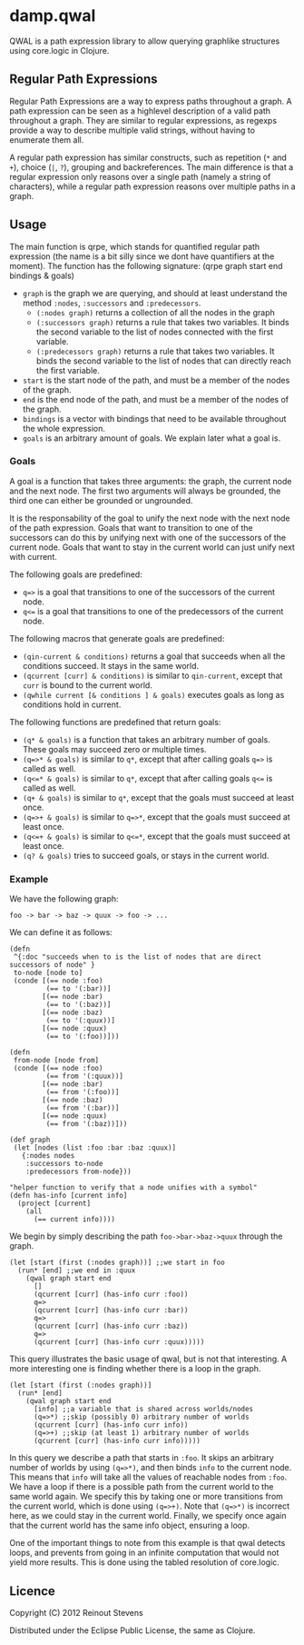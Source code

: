 # damp.qwal

QWAL is a path expression library to allow querying graphlike structures using core.logic in Clojure.

## Regular Path Expressions
Regular Path Expressions are a way to express paths throughout a graph. A path expression can be seen as a highlevel description of a valid
path throughout a graph. They are similar to regular expressions, as regexps provide a way to describe multiple valid strings, without having to
enumerate them all.

A regular path expression has similar constructs, such as repetition (`*` and `+`), choice (`|`, `?`), grouping and backreferences.
The main difference is that a regular expression only reasons over a single path (namely a string of characters), while a regular path expression
reasons over multiple paths in a graph.

## Usage
The main function is qrpe, which stands for quantified regular path expression (the name is a bit silly since we dont have quantifiers at the moment).
The function has the following signature:
    (qrpe graph start end bindings & goals)

* `graph` is the graph we are querying, and should at least understand the method `:nodes`, `:successors` and `:predecessors`.
    * `(:nodes graph)` returns a collection of all the nodes in the graph
    * `(:successors graph)` returns a rule that takes two variables. It binds the second variable to the list of nodes connected with the first variable.
    * `(:predecessors graph)` returns a rule that takes two variables. It binds
      the second variable to the list of nodes that can directly reach the
      first variable.
* `start` is the start node of the path, and must be a member of the nodes of the graph.
* `end` is the end node of the path, and must be a member of the nodes of the graph.
* `bindings` is a vector with bindings that need to be available throughout the whole expression.
* `goals` is an arbitrary amount of goals. We explain later what a goal is.


### Goals
A goal is a function that takes three arguments: the graph, the current node and the next node.
The first two arguments will always be grounded, the third one can either be grounded or ungrounded.

It is the responsability of the goal to unify the next node with the next node of the path expression.
Goals that want to transition to one of the successors can do this by unifying next with one of the successors of the current node.
Goals that want to stay in the current world can just unify next with current.


The following goals are predefined:

* `q=>` is a goal that transitions to one of the successors of the current node. 
* `q<=` is a goal that transitions to one of the predecessors of the current node.

The following macros that generate goals are predefined:

* `(qin-current & conditions)` returns a goal that succeeds when all the conditions succeed. It stays in the same world.
* `(qcurrent [curr] & conditions)` is similar to `qin-current`, except that `curr` is bound to the current world.
* `(qwhile current [& conditions ] & goals)` executes goals as long as conditions hold in current.

The following functions are predefined that return goals:

* `(q* & goals)` is a function that takes an arbitrary number of goals. These goals may succeed zero or multiple times.
* `(q=>* & goals)` is similar to `q*`, except that after calling goals `q=>` is called as well.
* `(q<=* & goals)` is similar to `q*`, except that after calling goals `q<=` is called as well.
* `(q+ & goals)` is similar to `q*`, except that the goals must succeed at least once.
* `(q=>+ & goals)` is similar to `q=>*`, except that the goals must succeed at least once.
* `(q<=+ & goals)` is similar to `q<=*`, except that the goals must succeed at least once.
* `(q? & goals)` tries to succeed goals, or stays in the current world. 


### Example
We have the following graph:

    foo -> bar -> baz -> quux -> foo -> ...


We can define it as follows:

    (defn
     ^{:doc "succeeds when to is the list of nodes that are direct successors of node" }
     to-node [node to]
     (conde [(== node :foo)
             (== to '(:bar))]
            [(== node :bar)
             (== to '(:baz))]
            [(== node :baz)
             (== to '(:quux))]
            [(== node :quux)
             (== to '(:foo))]))

    (defn
     from-node [node from]
     (conde [(== node :foo)
             (== from '(:quux))]
            [(== node :bar)
             (== from '(:foo))]
            [(== node :baz)
             (== from '(:bar))]
            [(== node :quux)
             (== from '(:baz))]))
  
    (def graph
     (let [nodes (list :foo :bar :baz :quux)]
       {:nodes nodes
        :successors to-node
        :predecessors from-node}))

    "helper function to verify that a node unifies with a symbol"
    (defn has-info [current info]
      (project [current]
        (all
          (== current info))))


We begin by simply describing the path `foo->bar->baz->quux` through
the graph.


    (let [start (first (:nodes graph))] ;;we start in foo
      (run* [end] ;;we end in :quux
        (qwal graph start end 
          []
          (qcurrent [curr] (has-info curr :foo))
          q=>
          (qcurrent [curr] (has-info curr :bar))
          q=>
          (qcurrent [curr] (has-info curr :baz))
          q=>
          (qcurrent [curr] (has-info curr :quux)))))


This query illustrates the basic usage of qwal, but is not that
interesting. A more interesting one is finding whether there is a loop
in the graph.


    (let [start (first (:nodes graph))]
      (run* [end]
        (qwal graph start end 
          [info] ;;a variable that is shared across worlds/nodes
          (q=>*) ;;skip (possibly 0) arbitrary number of worlds
          (qcurrent [curr] (has-info curr info))
          (q=>+) ;;skip (at least 1) arbitrary number of worlds
          (qcurrent [curr] (has-info curr info)))))


In this query we describe a path that starts in `:foo`. It skips an
arbitrary number of worlds by using `(q=>*)`, and then binds `info` to
the current node. This means that `info` will take all the values of
reachable nodes from `:foo`. We have a loop if there is a possible
path from the current world to the same world again. We specify this
by taking one or more transitions from the current world, which is
done using `(q=>+)`. Note that `(q=>*)` is incorrect here, as we could
stay in the current world. Finally, we specify once again that the
current world has the same info object, ensuring a loop.

One of the important things to note from this example is that qwal
detects loops, and prevents from going in an infinite computation that
would not yield more results. This is done using the tabled resolution
of core.logic.




## Licence
Copyright (C) 2012 Reinout Stevens

Distributed under the Eclipse Public License, the same as Clojure.
